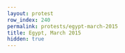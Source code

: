 ```yaml
---
layout: protest
row_index: 240
permalink: protests/egypt-march-2015
title: Egypt, March 2015
hidden: true
---
```


